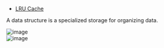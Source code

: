 - [LRU Cache](https://github.com/vacu9708/Algorithm/blob/main/Algorithm%20traning/Leetcode/medium/LRU%20Cache.md)

A data structure is a specialized storage for organizing data.

![image](https://user-images.githubusercontent.com/67142421/150480272-cd951a37-a622-4659-b218-abd3ede10362.png)<br>
![image](https://user-images.githubusercontent.com/67142421/150480685-9ff30783-cc63-45a2-a027-ac996e58ab5e.png)<br>
